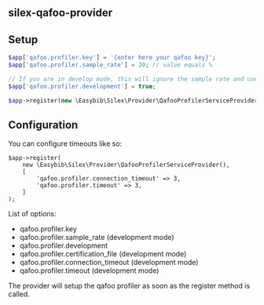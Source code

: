 ## silex-qafoo-provider

## Setup

```php
$app['qafoo.profiler.key'] = '{enter here your qafoo key}';
$app['qafoo.profiler.sample_rate'] = 20; // value equals %

// If you are in develop mode, this will ignore the sample rate and use 100%
$app['qafoo.profiler.development'] = true;

$app->register(new \Easybib\Silex\Provider\QafooProfilerServiceProvider());
```

## Configuration

You can configure timeouts like so:

```
$app->register(
    new \Easybib\Silex\Provider\QafooProfilerServiceProvider(),
    [
        'qafoo.profiler.connection_timeout' => 3,
        'qafoo.profiler.timeout' => 3,
    ]
);
```

List of options:

 * qafoo.profiler.key
 * qafoo.profiler.sample_rate (development mode)
 * qafoo.profiler.development
 * qafoo.profiler.certification_file (development mode)
 * qafoo.profiler.connection_timeout (development mode)
 * qafoo.profiler.timeout (development mode)


The provider will setup the qafoo profiler as soon as the register method is called.
